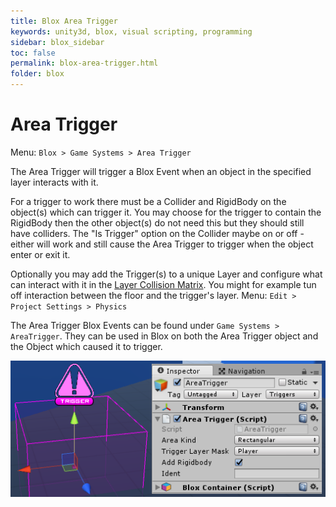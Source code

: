 ```yaml
---
title: Blox Area Trigger
keywords: unity3d, blox, visual scripting, programming
sidebar: blox_sidebar
toc: false
permalink: blox-area-trigger.html
folder: blox
---
```


Area Trigger
============

Menu: `Blox > Game Systems > Area Trigger`

The Area Trigger will trigger a Blox Event when an object in the specified layer interacts with it.

For a trigger to work there must be a Collider and RigidBody on the object(s) which can trigger it. You may choose for the trigger to contain the RigidBody then the other object(s) do not need this but they should still have colliders. The "Is Trigger" option on the Collider maybe on or off - either will work and still cause the Area Trigger to trigger when the object enter or exit it.

Optionally you may add the Trigger(s) to a unique Layer and configure what can interact with it in the [Layer Collision Matrix](https://docs.unity3d.com/Manual/LayerBasedCollision.html). You might for example tun off interaction between the floor and the trigger's layer. Menu: `Edit > Project Settings > Physics`

The Area Trigger Blox Events can be found under `Game Systems > AreaTrigger`. They can be used in Blox on both the Area Trigger object and the Object which caused it to trigger.

![](img/blox/30.png)